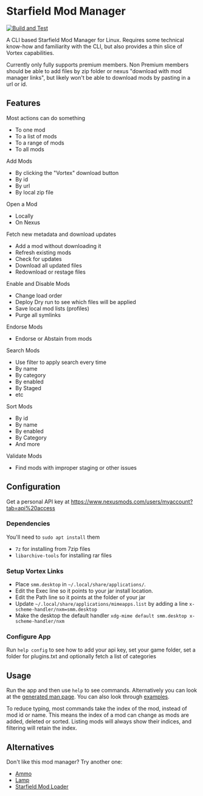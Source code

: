# Starfield Mod Manager

[![Build and Test](https://github.com/ManApart/starfield-mod-manager/actions/workflows/runTests.yml/badge.svg)](https://github.com/ManApart/starfield-mod-manager/actions/workflows/runTests.yml)

A CLI based Starfield Mod Manager for Linux. Requires some technical know-how and familiarity with the CLI, but also provides a thin slice of Vortex capabilities.

Currently only fully supports premium members. Non Premium members should be able to add files by zip folder or nexus "download with mod manager links", but likely won't be able to download mods by pasting in a url or id. 

## Features

Most actions can do something
- To one mod
- To a list of mods 
- To a range of mods
- To all mods

Add Mods
- By clicking the "Vortex" download button
- By id
- By url
- By local zip file

Open a Mod
- Locally
- On Nexus

Fetch new metadata and download updates
- Add a mod without downloading it
- Refresh existing mods
- Check for updates
- Download all updated files
- Redownload or restage files

Enable and Disable Mods
- Change load order
- Deploy Dry run to see which files will be applied
- Save local mod lists (profiles)
- Purge all symlinks

Endorse Mods
- Endorse or Abstain from mods

Search Mods
- Use filter to apply search every time
- By name 
- By category
- By enabled
- By Staged
- etc

Sort Mods
- By id
- By name
- By enabled
- By Category
- And more

Validate Mods
- Find mods with improper staging or other issues

## Configuration

Get a personal API key at https://www.nexusmods.com/users/myaccount?tab=api%20access

### Dependencies

You'll need to `sudo apt install` them

- `7z` for installing from 7zip files
- `libarchive-tools` for installing rar files


### Setup Vortex Links
- Place `smm.desktop` in `~/.local/share/applications/`.
- Edit the Exec line so it points to your jar install location.
- Edit the Path line so it points at the folder of your jar
- Update `~/.local/share/applications/mimeapps.list` by adding a line `x-scheme-handler/nxm=smm.desktop`
- Make the desktop the default handler `xdg-mime default smm.desktop x-scheme-handler/nxm`

### Configure App
Run `help config` to see how to add your api key, set your game folder, set a folder for plugins.txt and optionally fetch a list of categories

## Usage

Run the app and then use `help` to see commands. Alternatively you can look at the [generated man page](manual.md). You can also look through [examples](examples.md).

To reduce typing, most commands take the index of the mod, instead of mod id or name. This means the index of a mod can change as mods are added, deleted or sorted. Listing mods will always show their indices, and filtering will retain the index.


## Alternatives

Don't like this mod manager? Try another one:
- [Ammo](https://github.com/cyberrumor/ammo)
- [Lamp](https://github.com/CHollingworth/Lamp)
- [Starfield Mod Loader](https://github.com/lVlyke/starfield-mod-loader)